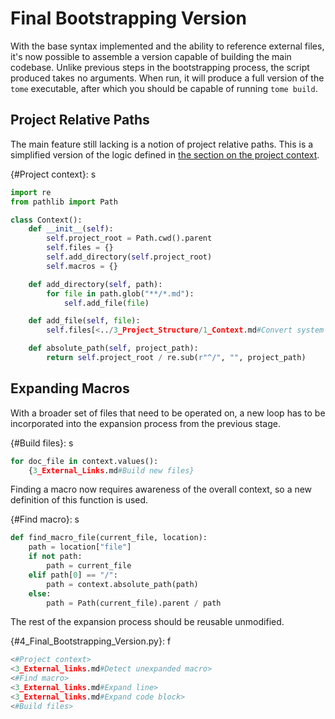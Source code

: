 # Final Bootstrapping Version

With the base syntax implemented and the ability to reference external files, it's now possible to assemble a version capable of building the main codebase. Unlike previous steps in the bootstrapping process, the script produced takes no arguments. When run, it will produce a full version of the `tome` executable, after which you should be capable of running `tome build`.

## Project Relative Paths

The main feature still lacking is a notion of project relative paths. This is a simplified version of the logic defined in [the section on the project context](/3_Project_Structure/1_Context.md).

{#Project context}: s
```python
import re
from pathlib import Path

class Context():
    def __init__(self):
        self.project_root = Path.cwd().parent
        self.files = {}
        self.add_directory(self.project_root)
        self.macros = {}

    def add_directory(self, path):
        for file in path.glob("**/*.md"):
            self.add_file(file)

    def add_file(self, file):
        self.files[<../3_Project_Structure/1_Context.md#Convert system path to project path>] = file.absolute()

    def absolute_path(self, project_path):
        return self.project_root / re.sub(r"^/", "", project_path)
```

## Expanding Macros

With a broader set of files that need to be operated on, a new loop has to be incorporated into the expansion process from the previous stage.

{#Build files}: s
```python
for doc_file in context.values():
    {3_External_Links.md#Build new files}
```

Finding a macro now requires awareness of the overall context, so a new definition of this function is used.

{#Find macro}: s
```python
def find_macro_file(current_file, location):
    path = location["file"]
    if not path:
        path = current_file
    elif path[0] == "/":
        path = context.absolute_path(path)
    else:
        path = Path(current_file).parent / path
```

The rest of the expansion process should be reusable unmodified.

{#4_Final_Bootstrapping_Version.py}: f
```python
<#Project context>
<3_External_links.md#Detect unexpanded macro>
<#Find macro>
<3_External_links.md#Expand line>
<3_External_links.md#Expand code block>
<#Build files>
```
